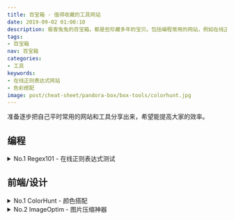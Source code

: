 ```yaml
---
title: 百宝箱 - 值得收藏的工具网站
date: 2019-09-02 01:00:10
description: 极客兔兔的百宝箱，都是些珍藏多年的宝贝。包括编程常用的网站，例如在线正则表达式；前端设计常用的网站，例如色彩搭配等。
tags:
- 百宝箱
nav: 百宝箱
categories:
- 工具
keywords:
- 在线正则表达式网站
- 色彩搭配
image: post/cheat-sheet/pandora-box/box-tools/colorhunt.jpg
---
```


准备逐步把自己平时常用的网站和工具分享出来，希望能提高大家的效率。

## 编程

<details>
<summary>No.1 Regex101 - 在线正则表达式测试</summary>
<div>

[Regex101](https://regex101.com/)

正则表达式无非是一些规则的集合罢了，很多童鞋有正则恐怖症，不知道自己写的是否是期望的，这个网站可以帮助你克服正则恐怖症，你正则表达式中的每一个字母符号，都会告诉你具体的含义。

![regex](box-tools/regex.jpg)
</div>
</details>

## 前端/设计

<details>
<summary>No.1 ColorHunt - 颜色搭配</summary>
<div>

[ColorHunt](https://colorhunt.co)

好看的配色都在这里，适合建站颜色搭配困难症。

![colorhunt](box-tools/colorhunt.jpg)
</div>
</details>

<details>
<summary>No.2 ImageOptim - 图片压缩神器</summary>
<div>

[ImageOptim](https://imageoptim.com/mac)

一直在使用的图片压缩神器，压缩率基本在 50% 以上，本站的所有图片上传前都经过 ImageOptim 压缩。而且非常小！只有一个页面，拖进去即可！

![ImageOptim](box-tools/imageoptim.jpg)
</div>
</details>